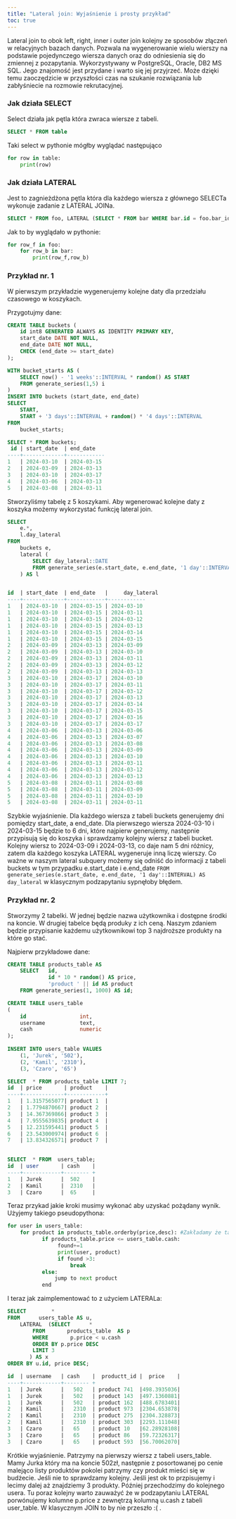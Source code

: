 ```yaml
---
title: "Lateral join: Wyjaśnienie i prosty przykład"
toc: true
---
```


Lateral join to obok left, right, inner i outer join kolejny ze sposobów złączeń w relacyjnych bazach danych. Pozwala na wygenerowanie wielu wierszy na podstawie pojedynczego wiersza danych oraz do odniesienia się do zmiennej z pozapytania. Wykorzystywany w PostgreSQL, Oracle, DB2  MS SQL. Jego znajomość jest przydane i warto się jej przyjrzeć. Może dzięki temu zaoczędzicie w przyszłości czas na szukanie rozwiązania lub zabłyśniecie na rozmowie rekrutacyjnej.


### Jak działa SELECT

Select działa jak pętla która zwraca wiersze z tabeli.

```sql
SELECT * FROM table
```
Taki select w pythonie mógłby wyglądać następująco

```python
for row in table:
    print(row)
```


### Jak działa LATERAL

Jest to zagnieżdżona pętla która dla każdego wiersza z głównego SELECTa wykonuje zadanie z LATERAL JOINa.

```sql
SELECT * FROM foo, LATERAL (SELECT * FROM bar WHERE bar.id = foo.bar_id) ss;
```

Jak to by wyglądało w pythonie:

```python
for row_f in foo:
    for row_b in bar:
        print(row_f,row_b)
```


### Przykład nr. 1

W pierwszym przykładzie wygenerujemy kolejne daty dla przedziału czasowego w koszykach.

Przygotujmy dane:

```sql
CREATE TABLE buckets (
    id int8 GENERATED ALWAYS AS IDENTITY PRIMARY KEY,
    start_date DATE NOT NULL,
    end_date DATE NOT NULL,
    CHECK (end_date >= start_date)
);
```

```sql
WITH bucket_starts AS (
    SELECT now() - '1 weeks'::INTERVAL * random() AS START
    FROM generate_series(1,5) i
)
INSERT INTO buckets (start_date, end_date)
SELECT
    START,
    START + '3 days'::INTERVAL + random() * '4 days'::INTERVAL
FROM
    bucket_starts;
```

```sql
SELECT * FROM buckets;
 id | start_date  | end_date  
----+-------------+------------
1	| 2024-03-10  | 2024-03-15
2	| 2024-03-09  | 2024-03-13
3	| 2024-03-10  | 2024-03-17
4	| 2024-03-06  | 2024-03-13
5	| 2024-03-08  | 2024-03-11
```

Stworzyliśmy tabelę z 5 koszykami. Aby wgenerować kolejne daty z koszyka możemy wykorzystać funkcję lateral join.

```sql
SELECT
    e.*,
    l.day_lateral
FROM
    buckets e,
    lateral (
        SELECT day_lateral::DATE
        FROM generate_series(e.start_date, e.end_date, '1 day'::INTERVAL) AS day_lateral
    ) AS l


id  | start_date  | end_date   |     day_lateral      
----+-------------+------------+------------
1	| 2024-03-10  |	2024-03-15 | 2024-03-10
1	| 2024-03-10  |	2024-03-15 | 2024-03-11
1	| 2024-03-10  |	2024-03-15 | 2024-03-12
1	| 2024-03-10  |	2024-03-15 | 2024-03-13
1	| 2024-03-10  |	2024-03-15 | 2024-03-14
1	| 2024-03-10  |	2024-03-15 | 2024-03-15
2	| 2024-03-09  |	2024-03-13 | 2024-03-09
2	| 2024-03-09  |	2024-03-13 | 2024-03-10
2	| 2024-03-09  |	2024-03-13 | 2024-03-11
2	| 2024-03-09  |	2024-03-13 | 2024-03-12
2	| 2024-03-09  |	2024-03-13 | 2024-03-13
3	| 2024-03-10  |	2024-03-17 | 2024-03-10
3	| 2024-03-10  |	2024-03-17 | 2024-03-11
3	| 2024-03-10  |	2024-03-17 | 2024-03-12
3	| 2024-03-10  |	2024-03-17 | 2024-03-13
3	| 2024-03-10  |	2024-03-17 | 2024-03-14
3	| 2024-03-10  |	2024-03-17 | 2024-03-15
3	| 2024-03-10  |	2024-03-17 | 2024-03-16
3	| 2024-03-10  |	2024-03-17 | 2024-03-17
4	| 2024-03-06  |	2024-03-13 | 2024-03-06
4	| 2024-03-06  |	2024-03-13 | 2024-03-07
4	| 2024-03-06  |	2024-03-13 | 2024-03-08
4	| 2024-03-06  |	2024-03-13 | 2024-03-09
4	| 2024-03-06  |	2024-03-13 | 2024-03-10
4	| 2024-03-06  |	2024-03-13 | 2024-03-11
4	| 2024-03-06  |	2024-03-13 | 2024-03-12
4	| 2024-03-06  |	2024-03-13 | 2024-03-13
5	| 2024-03-08  |	2024-03-11 | 2024-03-08
5	| 2024-03-08  |	2024-03-11 | 2024-03-09
5	| 2024-03-08  |	2024-03-11 | 2024-03-10
5	| 2024-03-08  |	2024-03-11 | 2024-03-11
```

Szybkie wyjaśnienie. Dla każdego wiersza z tabeli buckets generujemy dni pomiędzy start_date, a end_date. Dla pierwszego wiersza 2024-03-10 i 2024-03-15 będzie to 6 dni, które najpierw generujemy, następnie przypisują się do koszyka i sprawdzamy kolejny wiersz z tabeli bucket. Kolejny wiersz to 2024-03-09 i 2024-03-13, co daje nam 5 dni różnicy, zatem dla każdego koszyka LATERAL wygeneruje inną liczę wierszy.  Co ważne w naszym lateral subquery możemy się odniść do informacji z tabeli buckets w tym przypadku e.start_date i e.end_date `FROM generate_series(e.start_date, e.end_date, '1 day'::INTERVAL) AS day_lateral` w klasycznym podzapytaniu sypnęłoby błędem. 


### Przykład nr. 2

Stworzymy 2 tabelki. W jednej będzie nazwa użytkownika i dostępne środki na koncie. W drugiej tabelce będą produky z ich ceną. Naszym zdaniem będzie przypisanie każdemu użytkownikowi top 3 najdroższe produkty na które go stać. 

Najpierw przykładowe dane:

```sql
CREATE TABLE products_table AS
    SELECT   id,
             id * 10 * random() AS price,
             'product ' || id AS product
    FROM generate_series(1, 1000) AS id;
```

```sql
CREATE TABLE users_table
(
    id                 int,
    username           text,
    cash               numeric
);
 
INSERT INTO users_table VALUES
    (1, 'Jurek', '502'),
    (2, 'Kamil', '2310'),
    (3, 'Czaro', '65')
```

```sql
SELECT  * FROM products_table LIMIT 7;
id  | price       | product    |    
----+-------------+------------+
1	| 1.3157565077| product 1  |
2	| 1.7794870667| product 2  |
3	| 14.367369866| product 3  |
4	| 7.9555639835| product 4  |
5	| 12.231595441| product 5  |
6	| 23.543000974| product 6  |
7	| 13.834326571| product 7  |
					 		 
```

```sql
SELECT  * FROM  users_table;
id  | user       | cash    |    
----+------------+-------- +
1	| Jurek	     |  502    |
2	| Kamil	     |  2310   |
3	| Czaro	     |  65     |
```

Teraz przykad jakie kroki musimy wykonać aby uzyskać pożądany wynik. Użyjemy takiego pseudopythona:

```python
for user in users_table:
    for product in products_table.orderby(price,desc): #Zakładamy że tak wyglądała by posortowana tabela z produktami
           if products_table.price <= users_table.cash:
                found+=1
                print(user, product)
                if found >3:
                    break
           else:
               jump to next product
           end
```

I teraz jak zaimplementować to z użyciem LATERALa:

```sql
SELECT        *
FROM      users_table AS u,
    LATERAL  (SELECT      *
        FROM       products_table  AS p
        WHERE       p.price < u.cash
        ORDER BY p.price DESC
        LIMIT 3
       ) AS x
ORDER BY u.id, price DESC;

id  | username   | cash    |  productt_id |  price    |   
----+------------+-------- +
1	| Jurek	     |   502   | product 741  |498.3935036|
1	| Jurek	     |   502   | product 143  |497.1360881|
1	| Jurek	     |   502   | product 162  |488.6783401|
2	| Kamil	     |   2310  | product 973  |2304.653878|
2	| Kamil	     |   2310  | product 275  |2304.328873|
2	| Kamil	     |   2310  | product 303  |2293.111048|
3	| Czaro	     |   65	   | product 10	  |62.28928108|
3	| Czaro	     |   65	   | product 86	  |59.72326317|
3	| Czaro	     |   65	   | product 593  |56.70062070|
```

Krótkie wyjaśnienie. Patrzymy na pierwszy wiersz z tabeli users_table. Mamy Jurka który ma na koncie 502zł, następnie z posortowanej po cenie malejąco listy produktów pokolei patrzymy czy produkt mieści się w budżecie. Jeśli nie to sprawdzamy kolejny. Jeśli jest ok to przpisujemy i lecimy dalej aż znajdziemy 3 produkty. Później przechodzimy do kolejnego usera. Tu poraz kolejny warto zauważyć że w podzapytaniu LATERAL porwónujemy kolumne p.price z zewnętrzą kolumną u.cash z tabeli user_table. W klasycznym JOIN to by nie przeszło :( .





